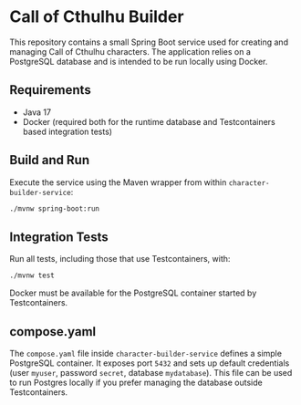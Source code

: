 # Call of Cthulhu Builder

This repository contains a small Spring Boot service used for creating and managing Call of Cthulhu characters. The application relies on a PostgreSQL database and is intended to be run locally using Docker.

## Requirements

- Java 17
- Docker (required both for the runtime database and Testcontainers based integration tests)

## Build and Run

Execute the service using the Maven wrapper from within `character-builder-service`:

```bash
./mvnw spring-boot:run
```

## Integration Tests

Run all tests, including those that use Testcontainers, with:

```bash
./mvnw test
```

Docker must be available for the PostgreSQL container started by Testcontainers.

## compose.yaml

The `compose.yaml` file inside `character-builder-service` defines a simple PostgreSQL container. It exposes port `5432` and sets up default credentials (user `myuser`, password `secret`, database `mydatabase`). This file can be used to run Postgres locally if you prefer managing the database outside Testcontainers.

